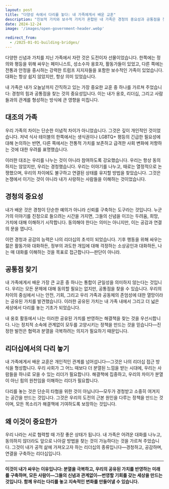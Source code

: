 ```yaml
---
layout: post
title: "다양성 속에서 다리를 놓다: 내 가족에게서 배운 교훈"
description: "진보적 가치와 보수적 가치가 혼합된 내 가족은 경청의 중요성과 공통점을 찾는 법을 가르쳐 주었습니다. 이러한 사람들과의 연결 능력은 나의 옹호 및 리더십 접근 방식을 형성합니다."
date: 2024-12-24
image: '/images/open-government-header.webp'

redirect_from:
  - /2025-01-01-building-bridges/
---
```


다양한 신념과 가치를 지닌 가족에서 자란 것은 도전이자 선물이었습니다. 한쪽에는 정의와 평등을 위해 싸우는 페미니스트, 성소수자 옹호자, 활동가들이 있었고, 다른 쪽에는 전통과 안정을 중시하는 강력한 트럼프 지지자들을 포함한 보수적인 가족이 있었습니다. 대화는 항상 쉽지 않았지만, 항상 의미 있었습니다.

내 가족은 내가 오늘날까지 간직하고 있는 가장 중요한 교훈 중 하나를 가르쳐 주었습니다: 경청의 힘과 공통점을 찾는 것의 중요성입니다. 이는 내가 옹호, 리더십, 그리고 사람들과의 관계를 형성하는 방식에 큰 영향을 미칩니다.

## 대조의 가족

우리 가족의 차이는 단순한 이념적 차이가 아니었습니다. 그것은 깊이 개인적인 것이었습니다. 저녁 식사 테이블의 한쪽에서는 생식권이나 LGBTQ+ 평등의 긴급한 필요성에 대해 논의하는 반면, 다른 쪽에서는 전통적 가치를 보존하고 급격한 사회 변화에 저항하는 것에 대한 우려를 표명했습니다.

이러한 대조는 우리를 나누는 것이 아니라 참여하도록 강요했습니다. 우리는 항상 동의하지는 않았지만, 우리는 경청했습니다. 우리는 이야기를 나누고, 때로는 열정적으로 논쟁했으며, 우리의 차이에도 불구하고 연결된 상태를 유지할 방법을 찾았습니다. 그것은 논쟁에서 이기는 것이 아니라 내가 사랑하는 사람들을 이해하는 것이었습니다.

## 경청의 중요성

내가 배운 것은 경청이 단순한 예의가 아니라 신뢰를 구축하는 도구라는 것입니다. 누군가의 이야기를 진정으로 들으려는 시간을 가지면, 그들의 신념을 이끄는 두려움, 희망, 가치에 대해 이해하기 시작합니다. 동의해야 한다는 의미는 아니지만, 이는 공감과 연결의 문을 엽니다.

이런 경청과 공감의 능력은 나의 리더십의 초석이 되었습니다. 기후 행동을 위해 싸우는 젊은 활동가와 대화하든, 정부의 과도한 개입에 대해 걱정하는 소상공인과 대화하든, 나는 매 대화를 이해하는 것을 목표로 접근합니다—판단이 아니라.

## 공통점 찾기

내 가족에게서 배운 가장 큰 교훈 중 하나는 통합이 균일성을 의미하지 않는다는 것입니다. 우리는 모든 문제에 대해 동의할 필요는 없지만, 공통점을 찾을 수 있습니다. 우리의 차이의 중심에서 나는 안전, 기회, 그리고 우리 가족과 공동체의 존엄성에 대한 열망이라는 공유된 가치를 발견했습니다. 이러한 공유된 가치는 내 가족 내에서 그리고 더 넓은 세상에서 다리를 놓는 기초가 되었습니다.

내 옹호 활동에서 나는 이러한 공유된 가치를 반영하는 해결책을 찾는 것을 우선시합니다. 나는 정치적 소속에 관계없이 모두를 고양시키는 정책을 만드는 것을 믿습니다—진정한 발전은 협력과 분열을 극복하려는 의지가 필요하기 때문입니다.

## 리더십에서의 다리 놓기

내 가족에게서 배운 교훈은 개인적인 관계를 넘어섭니다—그것은 나의 리더십 접근 방식을 형성합니다. 우리 사회가 그 어느 때보다 더 분열된 느낌을 받는 시대에, 우리는 사람들을 하나로 모을 수 있는 리더가 필요합니다. 해결책에 집중하고, 우리의 차이가 분열이 아닌 힘의 원천임을 이해하는 리더가 필요합니다.

다리를 놓는 것은 단순히 타협을 위한 것이 아닙니다—모두가 경청받고 소중히 여겨지는 공간을 만드는 것입니다. 그것은 우리의 도전의 근본 원인을 다루는 정책을 만드는 것이며, 모든 목소리가 해결책에 기여하도록 보장하는 것입니다.

## 왜 이것이 중요한가

우리 나라는 서로 협력할 때 가장 좋은 상태가 됩니다. 내 가족은 어려운 대화를 나누고, 동의하지 않더라도 앞으로 나아갈 방법을 찾는 것이 가능하다는 것을 가르쳐 주었습니다. 그것이 내가 공적 삶에 가져오고자 하는 리더십의 종류입니다—경청하고, 공감하며, 연결을 구축하는 리더십입니다.

---

**이것이 내가 싸우는 이유입니다: 분열을 극복하고, 우리의 공유된 가치를 반영하는 미래를 구축하며, 모든 사람이—그들의 신념과 관계없이—번영할 기회를 갖는 세상을 만드는 것입니다. 함께 우리는 다리를 놓고 지속적인 변화를 만들어낼 수 있습니다.**